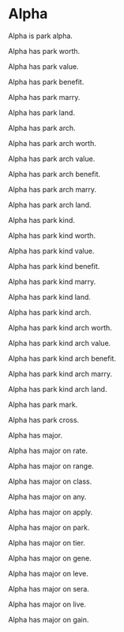 # Alpha

Alpha is park alpha.

Alpha has park worth.

Alpha has park value.

Alpha has park benefit.

Alpha has park marry.

Alpha has park land.

Alpha has park arch.

Alpha has park arch worth.

Alpha has park arch value.

Alpha has park arch benefit.

Alpha has park arch marry.

Alpha has park arch land.

Alpha has park kind.

Alpha has park kind worth.

Alpha has park kind value.

Alpha has park kind benefit.

Alpha has park kind marry.

Alpha has park kind land.

Alpha has park kind arch.

Alpha has park kind arch worth.

Alpha has park kind arch value.

Alpha has park kind arch benefit.

Alpha has park kind arch marry.

Alpha has park kind arch land.

Alpha has park mark.

Alpha has park cross.

Alpha has major.

Alpha has major on rate.

Alpha has major on range.

Alpha has major on class.

Alpha has major on any.

Alpha has major on apply.

Alpha has major on park.

Alpha has major on tier.

Alpha has major on gene.

Alpha has major on leve.

Alpha has major on sera.

Alpha has major on live.

Alpha has major on gain.